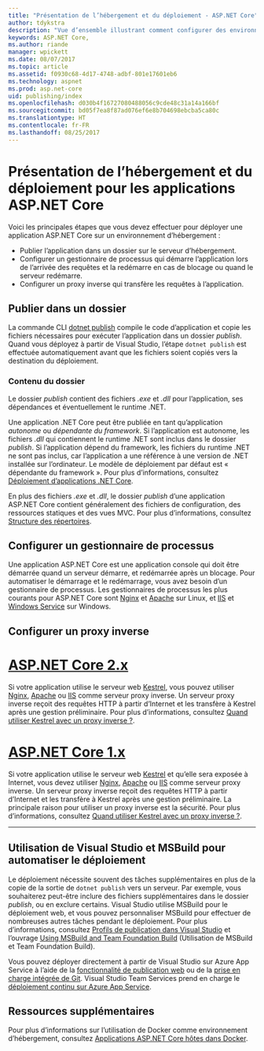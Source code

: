 ```yaml
---
title: "Présentation de l’hébergement et du déploiement - ASP.NET Core"
author: tdykstra
description: "Vue d’ensemble illustrant comment configurer des environnements d’hébergement et y déployer des applications ASP.NET Core."
keywords: ASP.NET Core,
ms.author: riande
manager: wpickett
ms.date: 08/07/2017
ms.topic: article
ms.assetid: f0930c68-4d17-4748-adbf-801e17601eb6
ms.technology: aspnet
ms.prod: asp.net-core
uid: publishing/index
ms.openlocfilehash: d030b4f16727080488056c9cde48c31a14a166bf
ms.sourcegitcommit: bd05f7ea8f87ad076ef6e8b704698ebcba5ca80c
ms.translationtype: HT
ms.contentlocale: fr-FR
ms.lasthandoff: 08/25/2017
---
```

# <a name="hosting-and-deployment-overview-for-aspnet-core-apps"></a>Présentation de l’hébergement et du déploiement pour les applications ASP.NET Core

Voici les principales étapes que vous devez effectuer pour déployer une application ASP.NET Core sur un environnement d’hébergement :

* Publier l’application dans un dossier sur le serveur d’hébergement.
* Configurer un gestionnaire de processus qui démarre l’application lors de l’arrivée des requêtes et la redémarre en cas de blocage ou quand le serveur redémarre.
* Configurer un proxy inverse qui transfère les requêtes à l’application.

## <a name="publish-to-a-folder"></a>Publier dans un dossier 

La commande CLI [dotnet publish](https://docs.microsoft.com/dotnet/articles/core/tools/dotnet-publish) compile le code d’application et copie les fichiers nécessaires pour exécuter l’application dans un dossier *publish*. Quand vous déployez à partir de Visual Studio, l’étape `dotnet publish` est effectuée automatiquement avant que les fichiers soient copiés vers la destination du déploiement.

### <a name="folder-contents"></a>Contenu du dossier

Le dossier *publish* contient des fichiers *.exe* et *.dll* pour l’application, ses dépendances et éventuellement le runtime .NET.

Une application .NET Core peut être publiée en tant qu’application *autonome* ou *dépendante du framework*. Si l’application est autonome, les fichiers *.dll* qui contiennent le runtime .NET sont inclus dans le dossier *publish*.  Si l’application dépend du framework, les fichiers du runtime .NET ne sont pas inclus, car l’application a une référence à une version de .NET installée sur l’ordinateur. Le modèle de déploiement par défaut est « dépendante du framework ». Pour plus d’informations, consultez [Déploiement d’applications .NET Core](https://docs.microsoft.com/dotnet/articles/core/deploying/index).

En plus des fichiers *.exe* et *.dll*, le dossier *publish* d’une application ASP.NET Core contient généralement des fichiers de configuration, des ressources statiques et des vues MVC.  Pour plus d’informations, consultez [Structure des répertoires](xref:hosting/directory-structure).

## <a name="set-up-a-process-manager"></a>Configurer un gestionnaire de processus

Une application ASP.NET Core est une application console qui doit être démarrée quand un serveur démarre, et redémarrée après un blocage. Pour automatiser le démarrage et le redémarrage, vous avez besoin d’un gestionnaire de processus. Les gestionnaires de processus les plus courants pour ASP.NET Core sont [Nginx](xref:publishing/linuxproduction) et [Apache](xref:publishing/apache-proxy) sur Linux, et [IIS](xref:publishing/iis) et [Windows Service](xref:hosting/windows-service) sur Windows.

## <a name="set-up-a-reverse-proxy"></a>Configurer un proxy inverse

# <a name="aspnet-core-2xtabaspnetcore2x"></a>[ASP.NET Core 2.x](#tab/aspnetcore2x)

Si votre application utilise le serveur web [Kestrel](xref:fundamentals/servers/kestrel), vous pouvez utiliser [Nginx](xref:publishing/linuxproduction), [Apache](xref:publishing/apache-proxy) ou [IIS](xref:publishing/iis) comme serveur proxy inverse. Un serveur proxy inverse reçoit des requêtes HTTP à partir d’Internet et les transfère à Kestrel après une gestion préliminaire. Pour plus d’informations, consultez [Quand utiliser Kestrel avec un proxy inverse ?](xref:fundamentals/servers/kestrel?tabs=aspnetcore2x#when-to-use-kestrel-with-a-reverse-proxy).

# <a name="aspnet-core-1xtabaspnetcore1x"></a>[ASP.NET Core 1.x](#tab/aspnetcore1x)

Si votre application utilise le serveur web [Kestrel](xref:fundamentals/servers/kestrel) et qu’elle sera exposée à Internet, vous devez utiliser [Nginx](xref:publishing/linuxproduction), [Apache](xref:publishing/apache-proxy) ou [IIS](xref:publishing/iis) comme serveur proxy inverse. Un serveur proxy inverse reçoit des requêtes HTTP à partir d’Internet et les transfère à Kestrel après une gestion préliminaire. La principale raison pour utiliser un proxy inverse est la sécurité. Pour plus d’informations, consultez [Quand utiliser Kestrel avec un proxy inverse ?](xref:fundamentals/servers/kestrel?tabs=aspnetcore1x#when-to-use-kestrel-with-a-reverse-proxy).

---

## <a name="using-visual-studio-and-msbuild-to-automate-deployment"></a>Utilisation de Visual Studio et MSBuild pour automatiser le déploiement

Le déploiement nécessite souvent des tâches supplémentaires en plus de la copie de la sortie de `dotnet publish` vers un serveur. Par exemple, vous souhaiterez peut-être inclure des fichiers supplémentaires dans le dossier *publish*, ou en exclure certains. Visual Studio utilise MSBuild pour le déploiement web, et vous pouvez personnaliser MSBuild pour effectuer de nombreuses autres tâches pendant le déploiement. Pour plus d’informations, consultez [Profils de publication dans Visual Studio](xref:publishing/web-publishing-vs) et l’ouvrage [Using MSBuild and Team Foundation Build](http://msbuildbook.com/) (Utilisation de MSBuild et Team Foundation Build).

Vous pouvez déployer directement à partir de Visual Studio sur Azure App Service à l’aide de la [fonctionnalité de publication web](xref:tutorials/publish-to-azure-webapp-using-vs) ou de la [prise en charge intégrée de Git](xref:publishing/azure-continuous-deployment). Visual Studio Team Services prend en charge le [déploiement continu sur Azure App Service](https://www.visualstudio.com/en-us/docs/build/aspnet/core/quick-to-azure).

## <a name="additional-resources"></a>Ressources supplémentaires

Pour plus d’informations sur l’utilisation de Docker comme environnement d’hébergement, consultez [Applications ASP.NET Core hôtes dans Docker](xref:publishing/docker).
